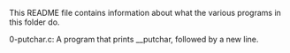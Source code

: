 This README file contains information about what the various programs in this folder do.

0-putchar.c: A program that prints __putchar, followed by a new line.